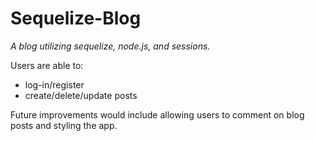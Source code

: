 # Sequelize-Blog

*A blog utilizing sequelize, node.js, and sessions.*

Users are able to:
* log-in/register
* create/delete/update posts

Future improvements would include allowing users to comment on blog posts and styling the app.
